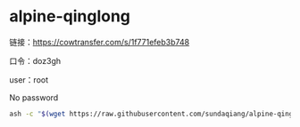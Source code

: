 # alpine-qinglong

链接：https://cowtransfer.com/s/1f771efeb3b748

口令：doz3gh

user：root

No password



```sh
ash -c "$(wget https://raw.githubusercontent.com/sundaqiang/alpine-qinglong/main/InstallQingLong.sh -q -O -)"
```
